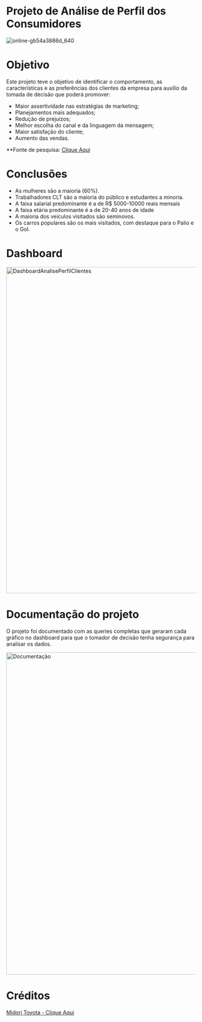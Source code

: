 # Projeto de Análise de Perfil dos Consumidores

![online-gb54a3886d_640](https://user-images.githubusercontent.com/120759992/212311599-bc170875-1f82-4af7-9c4f-e322c032060a.jpg)


# Objetivo
Este projeto teve o objetivo de identificar o comportamento, as características e as preferências dos clientes da empresa para auxílio da tomada de decisão que poderá promover:
    
-  Maior assertividade nas estratégias de marketing;
-  Planejamentos mais adequados;
 - Redução de prejuízos;
 - Melhor escolha do canal e da linguagem da mensagem;
 - Maior satisfação do cliente;
 - Aumento das vendas.
 
  **Fonte de pesquisa: [Clique Aqui](https://www.agendor.com.br/blog/perfil-do-consumidor/**)

# Conclusões
- As mulheres são a maioria (60%).
- Trabalhadores CLT são a maioria do público e estudantes a minoria.
- A faixa salarial predominante é a de R$ 5000-10000 reais mensais
- A faixa etária predominante é a de 20-40 anos de idade
- A maioria dos veículos visitados são seminovos.
- Os carros populares são os mais visitados, com destaque para o Palio e o Gol.

# Dashboard

<img width="867" alt="DashboardAnalisePerfilClientes" src="https://user-images.githubusercontent.com/120759992/212308651-70d2a891-a261-48b6-bd2e-b4ac755f2579.PNG">

# Documentação do projeto
O projeto foi documentado com as queries completas que geraram cada gráfico no dashboard para que o tomador de decisão tenha segurança para analisar os dados.

<img width="856" alt="Documentação" src="https://user-images.githubusercontent.com/120759992/212308727-72bed17b-1a38-4e8e-81c3-ea0afbf1fb4f.PNG">


# Créditos
[Midori Toyota - Clique Aqui](https://www.udemy.com/course/sql-para-analise-de-dados/)

